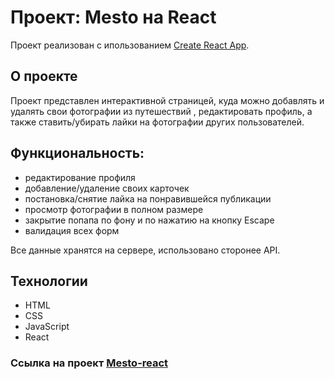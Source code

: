 # Проект: Mesto на React
Проект реализован c ипользованием [Create React App](https://github.com/facebook/create-react-app). 

## О проекте

Проект представлен интерактивной страницей, куда можно добавлять и удалять свои фотографии из путешествий , редактировать профиль, а также ставить/убирать лайки на фотографии других пользователей.

## Функциональность:
* редактирование профиля
* добавление/удаление своих карточек
* постановка/снятие лайка на понравившейся публикации
* просмотр фотографии в полном размере
* закрытие попапа по фону и по нажатию на кнопку Escape
* валидация всех форм

Все данные хранятся на сервере, использовано сторонее API.

## Технологии
* HTML
* CSS
* JavaScript
* React

### Ссылка на проект [Mesto-react](https://karina-kudrik.github.io/mesto-react)
